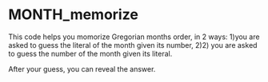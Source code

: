 # MONTH_memorize
This code helps you momorize Gregorian months order, in 2 ways: 
1)you are asked to guess the literal of the month given its number, 
2)2) you are asked to guess the number of the month given its literal. 

After your guess, you can reveal the answer.
